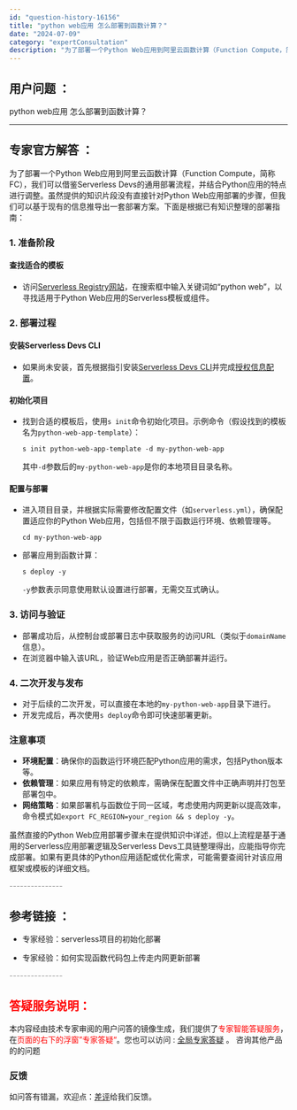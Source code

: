 ```yaml
---
id: "question-history-16156"
title: "python web应用 怎么部署到函数计算？"
date: "2024-07-09"
category: "expertConsultation"
description: "为了部署一个Python Web应用到阿里云函数计算（Function Compute，简称FC），我们可以借鉴Serverless Devs的通用部署流程，并结合Python应用的特点进行调整。虽然提供的知识片段没有直接针对Python Web应用部署的步骤，但我们可以基于现有的信息推导出一套部署"
---
```


## 用户问题 ： 
 python web应用 怎么部署到函数计算？  

---------------
## 专家官方解答 ：

为了部署一个Python Web应用到阿里云函数计算（Function Compute，简称FC），我们可以借鉴Serverless Devs的通用部署流程，并结合Python应用的特点进行调整。虽然提供的知识片段没有直接针对Python Web应用部署的步骤，但我们可以基于现有的信息推导出一套部署方案。下面是根据已有知识整理的部署指南：

### 1. 准备阶段

#### 查找适合的模板

- 访问[Serverless Registry网站](http://www.devsapp.cn/application.html)，在搜索框中输入关键词如“python web”，以寻找适用于Python Web应用的Serverless模板或组件。

### 2. 部署过程

#### 安装Serverless Devs CLI

- 如果尚未安装，首先根据指引安装[Serverless Devs CLI](https://www.serverless-devs.com/serverless-devs/install)并完成[授权信息配置](https://docs.serverless-devs.com/fc/config)。

#### 初始化项目

- 找到合适的模板后，使用`s init`命令初始化项目。示例命令（假设找到的模板名为`python-web-app-template`）：
  ```
  s init python-web-app-template -d my-python-web-app
  ```
  其中`-d`参数后的`my-python-web-app`是你的本地项目目录名称。

#### 配置与部署

- 进入项目目录，并根据实际需要修改配置文件（如`serverless.yml`），确保配置适应你的Python Web应用，包括但不限于函数运行环境、依赖管理等。
  ```
  cd my-python-web-app
  ```
- 部署应用到函数计算：
  ```
  s deploy -y
  ```
  `-y`参数表示同意使用默认设置进行部署，无需交互式确认。

### 3. 访问与验证

- 部署成功后，从控制台或部署日志中获取服务的访问URL（类似于`domainName`信息）。
- 在浏览器中输入该URL，验证Web应用是否正确部署并运行。

### 4. 二次开发与发布

- 对于后续的二次开发，可以直接在本地的`my-python-web-app`目录下进行。
- 开发完成后，再次使用`s deploy`命令即可快速部署更新。

### 注意事项

- **环境配置**：确保你的函数运行环境匹配Python应用的需求，包括Python版本等。
- **依赖管理**：如果应用有特定的依赖库，需确保在配置文件中正确声明并打包至部署包中。
- **网络策略**：如果部署机与函数位于同一区域，考虑使用内网更新以提高效率，命令模式如`export FC_REGION=your_region && s deploy -y`。

虽然直接的Python Web应用部署步骤未在提供知识中详述，但以上流程是基于通用的Serverless应用部署逻辑及Serverless Devs工具链整理得出，应能指导你完成部署。如果有更具体的Python应用适配或优化需求，可能需要查阅针对该应用框架或模板的详细文档。


<font color="#949494">---------------</font> 


## 参考链接 ：

* 专家经验：serverless项目的初始化部署 
 
 * 专家经验：如何实现函数代码包上传走内网更新部署 


 <font color="#949494">---------------</font> 
 


## <font color="#FF0000">答疑服务说明：</font> 

本内容经由技术专家审阅的用户问答的镜像生成，我们提供了<font color="#FF0000">专家智能答疑服务</font>，在<font color="#FF0000">页面的右下的浮窗”专家答疑“</font>。您也可以访问 : [全局专家答疑](https://answer.opensource.alibaba.com/docs/intro) 。 咨询其他产品的的问题

### 反馈
如问答有错漏，欢迎点：[差评](https://ai.nacos.io/user/feedbackByEnhancerGradePOJOID?enhancerGradePOJOId=16158)给我们反馈。
